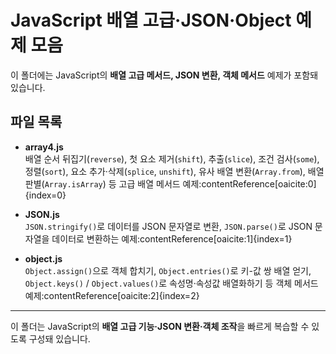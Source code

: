 # JavaScript 배열 고급·JSON·Object 예제 모음

이 폴더에는 JavaScript의 **배열 고급 메서드, JSON 변환, 객체 메서드** 예제가 포함돼 있습니다.

## 파일 목록

- **array4.js**  
  배열 순서 뒤집기(`reverse`), 첫 요소 제거(`shift`), 추출(`slice`), 조건 검사(`some`), 정렬(`sort`), 요소 추가·삭제(`splice`, `unshift`), 유사 배열 변환(`Array.from`), 배열 판별(`Array.isArray`) 등 고급 배열 메서드 예제:contentReference[oaicite:0]{index=0}

- **JSON.js**  
  `JSON.stringify()`로 데이터를 JSON 문자열로 변환, `JSON.parse()`로 JSON 문자열을 데이터로 변환하는 예제:contentReference[oaicite:1]{index=1}

- **object.js**  
  `Object.assign()`으로 객체 합치기, `Object.entries()`로 키-값 쌍 배열 얻기, `Object.keys()` / `Object.values()`로 속성명·속성값 배열화하기 등 객체 메서드 예제:contentReference[oaicite:2]{index=2}

---

이 폴더는 JavaScript의 **배열 고급 기능·JSON 변환·객체 조작**을 빠르게 복습할 수 있도록 구성돼 있습니다.
